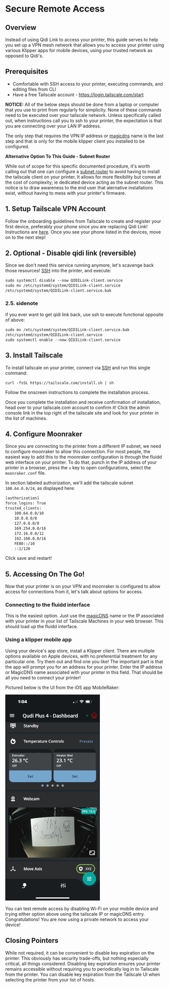 # Secure Remote Access

## Overview
Instead of using Qidi Link to access your printer, this guide serves to help you
set up a VPN mesh network that allows you to access your printer using various Klipper
apps for mobile devices, using your trusted network as opposed to Qidi's.

## Prerequisites
* Comfortable with SSH access to your printer, executing commands, and editing files from CLI
* Have a free Tailscale account - https://login.tailscale.com/start

**NOTICE:**
All of the below steps should be done from a laptop or computer that you use to print from regularly for simplicity. None of these commands need to be executed over your tailscale network. Unless specifically called out, when instructions call you to ssh to your printer, the expectation is that you are connecting over your LAN IP address.

The only step that requires the VPN IP address or [magicdns](https://tailscale.com/kb/1081/magicdns) name is the last step and that is only for the mobile klipper client you installed to be configured.

**Alternative Option To This Guide - Subnet Router**

While out of scope for this specific documented procedure, it's worth calling out that one can configure a [subnet router](https://tailscale.com/kb/1019/subnets) to avoid having to install the tailscale client on your printer. It allows for more flexibility but comes at the cost of complexity; ie dedicated device acting as the subnet router. This notice is to draw awareness to the end user that alernative installations exist, without having to mess with your printer's firmware. 

## 1. Setup Tailscale VPN Account
Follow the onboarding guidelines from Tailscale to create and register your first device, preferably your phone since you are replacing Qidi Link! Instructions are [here](https://tailscale.com/kb/1017/install). Once you see your phone listed in the devices, move on to the next step!

## 2. Optional - Disable qidi link (reversible)
Since we don't need this service running anymore, let's scavenge back those resources! [SSH](./content/ssh-access/README.md) into the printer, and execute:
```
sudo systemctl disable --now QIDILink-client.service
sudo mv /etc/systemd/system/QIDILink-client.service /etc/systemd/system/QIDILink-client.service.bak
```
### 2.5. sidenote
if you ever want to get qidi link back, use ssh to execute functional opposite of above:
```
sudo mv /etc/systemd/system/QIDILink-client.service.bak /etc/systemd/system/QIDILink-client.service
sudo systemctl enable --now QIDILink-client.service
```


## 3. Install Tailscale
 
To install tailscale on your printer, connect via [SSH](./content/ssh-access/README.md) and run this single command:

```
curl -fsSL https://tailscale.com/install.sh | sh
```

Follow the onscreen instructions to complete the installation process.

Once you complete the installation and receive confirmation of installation, head over to your tailscale.com account to confirm it! Click the admin console link in the top right of the tailscale site and look for your printer in the list of machines. 

## 4. Configure Moonraker 
Since you are connecting to the printer from a different IP subnet, we need to configure moonraker to allow this connection. For most people, the easiest way to add this to the moonraker configuration is through the fluidd web interface on your printer. To do that, punch in the IP address of your printer in a browser, press the `x` key to open configurations, select the `moonraker.conf` file. 

In section labeled authorization, we'll add the tailscale subnet `100.64.0.0/24`, as displayed here:

```
[authorization]
force_logins: True
trusted_clients:
    100.64.0.0/10
    10.0.0.0/8
    127.0.0.0/8
    169.254.0.0/16
    172.16.0.0/12
    192.168.0.0/16
    FE80::/10
    ::1/128
```

Click save and restart!

## 5. Accessing On The Go!
Now that your printer is on your VPN and moonraker is configured to allow access for connections from it, let's talk about options for access.

### Connecting to the fluidd interface
This is the easiest option. Just use the [magicDNS](https://tailscale.com/kb/1081/magicdns) name or the IP associated with your printer in your list of Tailscale Machines in your web browser. This should load up the fluidd interface.

### Using a klipper mobile app
Using your device's app store, install a Klipper client. There are multiple options available on Apple devices, with no preferential treatment for any particular one. Try them out and find one you like! The important part is that the app will prompt you for an address for your printer. Enter the IP address or MagicDNS name associated with your printer in this field. That should be all you need to connect your printer!

Pictured below is the UI from the iOS app MobileRaker:

![IMG_5422.PNG](./IMG_5422.PNG "Yay, Security!")

You can test remote access by disabling Wi-Fi on your mobile device and trying either option above using the tailscale IP or magicDNS entry. Congratulations! You are now using a private network to access your device!

## Closing Pointers
While not required, it can be convenient to disable key expiration on the printer. This obviously has security trade-offs, but nothing especially critical, all things considered. Disabling key expiration ensures your printer remains accessible without requiring you to periodically log in to Tailscale from the printer. You can disable key expiration from the Tailscale UI when selecting the printer from your list of hosts.
